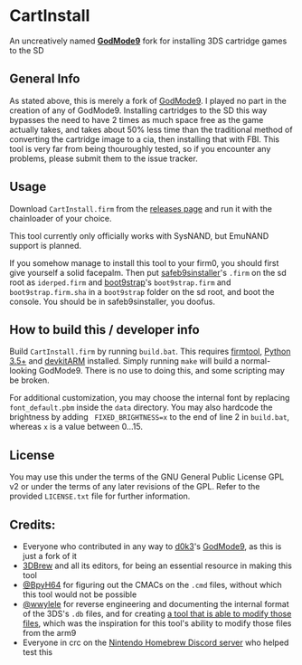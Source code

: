 # CartInstall
An uncreatively named __[GodMode9](https://github.com/d0k3/GodMode9)__ fork for installing 3DS cartridge games to the SD

## General Info
As stated above, this is merely a fork of [GodMode9](https://github.com/d0k3/GodMode9). I played no part in the creation of any of GodMode9.
Installing cartridges to the SD this way bypasses the need to have 2 times as much space free as the game actually takes, and takes about 50% less time than the traditional method of converting the cartridge image to a cia, then installing that with FBI.
This tool is very far from being thouroughly tested, so if you encounter any problems, please submit them to the issue tracker.

## Usage
Download `CartInstall.firm` from the [releases page](https://github.com/aspargas2/CartInstall/releases) and run it with the chainloader of your choice.

This tool currently only officially works with SysNAND, but EmuNAND support is planned.

If you somehow manage to install this tool to your firm0, you should first give yourself a solid facepalm. Then put [safeb9sinstaller](https://github.com/d0k3/safeb9sinstaller/releases)'s `.firm` on the sd root as `iderped.firm` and [boot9strap](https://github.com/SciresM/boot9strap/releases)'s `boot9strap.firm` and `boot9strap.firm.sha` in a `boot9strap` folder on the sd root, and boot the console. You should be in safeb9sinstaller, you doofus.

## How to build this / developer info
Build `CartInstall.firm` by running `build.bat`. This requires [firmtool](https://github.com/TuxSH/firmtool), [Python 3.5+](https://www.python.org/downloads/) and [devkitARM](https://sourceforge.net/projects/devkitpro/) installed.
Simply running `make` will build a normal-looking GodMode9. There is no use to doing this, and some scripting may be broken.

For additional customization, you may choose the internal font by replacing `font_default.pbm` inside the `data` directory.
You may also hardcode the brightness by adding ` FIXED_BRIGHTNESS=x` to the end of line 2 in `build.bat`, whereas `x` is a value between 0...15.

## License
You may use this under the terms of the GNU General Public License GPL v2 or under the terms of any later revisions of the GPL. Refer to the provided `LICENSE.txt` file for further information.


## Credits:
* Everyone who contributed in any way to [d0k3](https://github.com/d0k3)'s [GodMode9](https://github.com/d0k3/GodMode9), as this is just a fork of it
* [3DBrew](https://www.3dbrew.org/wiki/Main_Page) and all its editors, for being an essential resource in making this tool
* [@BpyH64](https://github.com/BpyH64) for figuring out the CMACs on the `.cmd` files, without which this tool would not be possible
* [@wwylele](https://github.com/wwylele) for reverse engineering and documenting the internal format of the 3DS's `.db` files, and for creating [a tool that is able to modify those files](https://github.com/wwylele/save3ds), which was the inspiration for this tool's ability to modify those files from the arm9
* Everyone in crc on the [Nintendo Homebrew Discord server](https://discord.gg/C29hYvh) who helped test this
